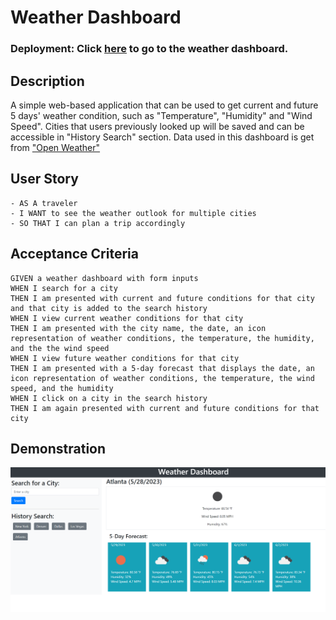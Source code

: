 # Weather Dashboard

### Deployment: Click [here](https://weather-dashboard-8dtn36wyv-yul402.vercel.app/) to go to the weather dashboard. 

## Description
A simple web-based application that can be used to get current and future 5 days' weather condition, such as "Temperature", "Humidity" and "Wind Speed". Cities that users previously looked up will be saved and can be accessible in "History Search" section. Data used in this dashboard is get from ["Open Weather"](https://openweathermap.org/)

## User Story
```
- AS A traveler
- I WANT to see the weather outlook for multiple cities
- SO THAT I can plan a trip accordingly
```

## Acceptance Criteria
```
GIVEN a weather dashboard with form inputs
WHEN I search for a city
THEN I am presented with current and future conditions for that city and that city is added to the search history
WHEN I view current weather conditions for that city
THEN I am presented with the city name, the date, an icon representation of weather conditions, the temperature, the humidity, and the the wind speed
WHEN I view future weather conditions for that city
THEN I am presented with a 5-day forecast that displays the date, an icon representation of weather conditions, the temperature, the wind speed, and the humidity
WHEN I click on a city in the search history
THEN I am again presented with current and future conditions for that city
```

## Demonstration
![](Assets/WeatherDashboard_01.png)

